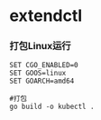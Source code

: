 # extendctl

### 打包Linux运行
```
SET CGO_ENABLED=0
SET GOOS=linux
SET GOARCH=amd64
 
#打包
go build -o kubectl .
```
